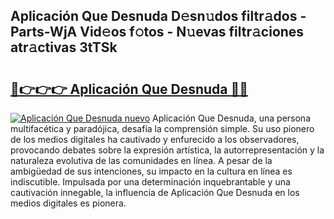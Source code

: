 ## Aplicación Que Desnuda D𝚎sn𝚞dos filtr𝚊dos - Parts-WjA Vid𝚎os f𝚘tos - N𝚞evas filtr𝚊ciones atr𝚊ctivas 3tTSk

# <h2><a href="http://mb8j5mg.tromn.icu/?c=Aplicaci%c3%b3n+Que+Desnuda">🔗👉👉👉 Aplicación Que Desnuda 🔗🔗</a></h2>

[![Aplicación Que Desnuda nuevo](https://i.imgur.com/pEAQMta.gif)](http://mb8j5mg.tromn.icu/?c=Aplicaci%c3%b3n+Que+Desnuda)
Aplicación Que Desnuda, una persona multifacética y paradójica, desafía la comprensión simple. Su uso pionero de los medios digitales ha cautivado y enfurecido a los observadores, provocando debates sobre la expresión artística, la autorrepresentación y la naturaleza evolutiva de las comunidades en línea. A pesar de la ambigüedad de sus intenciones, su impacto en la cultura en línea es indiscutible. Impulsada por una determinación inquebrantable y una cautivación innegable, la influencia de Aplicación Que Desnuda en los medios digitales es pionera.
